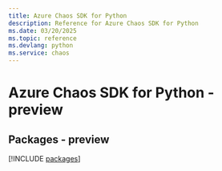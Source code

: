 ```yaml
---
title: Azure Chaos SDK for Python
description: Reference for Azure Chaos SDK for Python
ms.date: 03/20/2025
ms.topic: reference
ms.devlang: python
ms.service: chaos
---
```

# Azure Chaos SDK for Python - preview
## Packages - preview
[!INCLUDE [packages](chaos-index.md)]